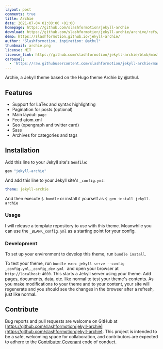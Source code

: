 ```yaml
---
layout: post
comments: true
title: Archie
date: 2021-07-04 01:00:00 +01:00
homepage: https://github.com/slashformotion/jekyll-archie
download: https://github.com/slashformotion/jekyll-archie/archive/refs/heads/main.zip
demo: https://slashformotion.github.io/jekyll-archie/
author: "Slashformotion, inpiration: @athul"
thumbnail: archie.png
license: MIT
license_link: https://github.com/slashformotion/jekyll-archie/blob/master/LICENSE.txt
carousel:
  - 'https://raw.githubusercontent.com/slashformotion/jekyll-archie/master/screenshot.png'
---
```


Archie, a Jekyll theme based on the Hugo theme Archie by @athul.

## Features

* Support for LaTex and syntax highlighting
* Pagination for posts (optional)
* Main layout: `page`
* Feed atom.xml
* Seo (opengraph and twitter card)
* Sass
* Archives for categories and tags

## Installation

Add this line to your Jekyll site's `Gemfile`:

```ruby
gem "jekyll-archie"
```

And add this line to your Jekyll site's `_config.yml`:

```yaml
theme: jekyll-archie
```

And then execute `$ bundle` or install it yourself as `$ gem install jekyll-archie`

### Usage

I will release a template repository to use with this theme.
Meanwhile you can use the `_BLANK_config.yml` as a starting point for your config.

### Development

To set up your environment to develop this theme, run `bundle install`.

To test your theme, run `bundle exec jekyll serve --config _config.yml,_config_dev.yml ` and open your browser at `http://localhost:4000`. This starts a Jekyll server using your theme. Add pages, documents, data, etc. like normal to test your theme's contents. As you make modifications to your theme and to your content, your site will regenerate and you should see the changes in the browser after a refresh, just like normal.

## Contribute

Bug reports and pull requests are welcome on GitHub at [https://github.com/slashformotion/jekyll-archie](https://github.com/slashformotion/jekyll-archie). 
This project is intended to be a safe, welcoming space for collaboration, and contributors are expected to adhere to the [Contributor Covenant](http://contributor-covenant.org) code of conduct.
